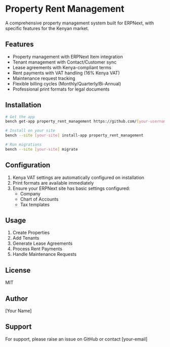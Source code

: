# Property Rent Management

A comprehensive property management system built for ERPNext, with specific features for the Kenyan market.

## Features

- Property management with ERPNext Item integration
- Tenant management with Contact/Customer sync
- Lease agreements with Kenya-compliant terms
- Rent payments with VAT handling (16% Kenya VAT)
- Maintenance request tracking
- Flexible billing cycles (Monthly/Quarterly/Bi-Annual)
- Professional print formats for legal documents

## Installation

```bash
# Get the app
bench get-app property_rent_management https://github.com/[your-username]/property_rent_management

# Install on your site
bench --site [your-site] install-app property_rent_management

# Run migrations
bench --site [your-site] migrate
```

## Configuration

1. Kenya VAT settings are automatically configured on installation
2. Print formats are available immediately
3. Ensure your ERPNext site has basic settings configured:
   - Company
   - Chart of Accounts
   - Tax templates

## Usage

1. Create Properties
2. Add Tenants
3. Generate Lease Agreements
4. Process Rent Payments
5. Handle Maintenance Requests

## License

MIT

## Author

[Your Name]

## Support

For support, please raise an issue on GitHub or contact [your-email]